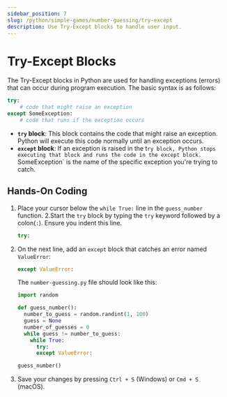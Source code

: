 ```yaml
---
sidebar_position: 7
slug: /python/simple-games/number-guessing/try-except
description: Use Try-Except blocks to handle user input.
---
```


# Try-Except Blocks

The Try-Except blocks in Python are used for handling exceptions (errors) that can occur during program execution. The basic syntax is as follows:

```python
try:
    # code that might raise an exception
except SomeException:
    # code that runs if the exception occurs
```

- **`try` block**: This block contains the code that might raise an exception. Python will execute this code normally until an exception occurs.
- **`except` block**: If an exception is raised in the t`ry block, Python stops executing that block and runs the code in the except block. `SomeException` is the name of the specific exception you're trying to catch.

## Hands-On Coding

1. Place your cursor below the `while True:` line in the `guess_number` function.
2.Start the `try` block by typing the `try` keyword followed by a colon(`:`). Ensure you indent this line.
    ```python
    try:
    ```
1. On the next line, add an `except` block that catches an error named `ValueError`:
    ```python
    except ValueError:
    ```
      The `number-guessing.py` file should look like this:
    ```python
    import random

    def guess_number():
      number_to_guess = random.randint(1, 100)
      guess = None
      number_of_guesses = 0
      while guess != number_to_guess:
        while True:
          try:
          except ValueError:

    guess_number()
    ```
2. Save your changes by pressing `Ctrl + S` (Windows) or `Cmd + S` (macOS).